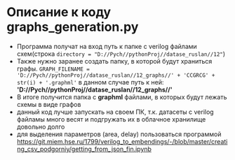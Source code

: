 # Описание к коду graphs_generation.py
- Программа получат на вход путь к папке с verilog файлами схем(строка `directory = "D://Pych//pythonProj//datase_ruslan//12"`)
- Также нужно заранее создать папку, в которой будут храниться графы. 
`GRAPH_FILENAME = 'D://Pych//pythonProj//datase_ruslan//12_graphs//' + 'CCGRCG' + str(i) + '.graphml'` в данном случае путь к ней: **'D://Pych//pythonProj//datase_ruslan//12_graphs//'**
- В итоге получится папка с **graphml** файлами, в которых будут лежать схемы в виде графов
- данный код лучше запускать на своем ПК, т.к. датасеты с verilog файламы много весят и подгружать их в облачное хранилище довольно долго
- для выделения параметров (area, delay) пользоваться программой https://git.miem.hse.ru/1799/verilog_to_embendings/-/blob/master/creating_csv_podgorniy/getting_from_json_fin.ipynb
